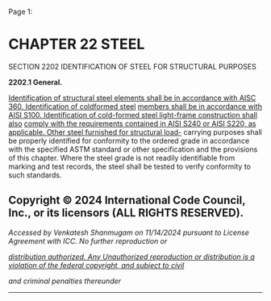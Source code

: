 Page 1:

# CHAPTER 22 STEEL

 SECTION 2202
 IDENTIFICATION OF STEEL FOR STRUCTURAL PURPOSES


**2202.1 General.**


[Identification of structural steel elements shall be in accordance with AISC 360. Identification of coldformed steel](http://codes.iccsafe.org/#VACC2021P1_Ch35_PromAISC_RefStdANSI_AISC_360_16)
[members shall be in accordance with AISI S100. Identification of cold-formed steel light-frame construction shall also](http://codes.iccsafe.org/#VACC2021P1_Ch35_PromAISI_RefStdAISI_S100_16_2020_w_S2_20)
[comply with the requirements contained in AISI S240 or AISI S220, as applicable. Other steel furnished for structural load-](http://codes.iccsafe.org/#VACC2021P1_Ch35_PromAISI_RefStdAISI_S240_20)
carrying purposes shall be properly identified for conformity to the ordered grade in accordance with the specified ASTM
standard or other specification and the provisions of this chapter. Where the steel grade is not readily identifiable from
marking and test records, the steel shall be tested to verify conformity to such standards.

## Copyright © 2024 International Code Council, Inc., or its licensors (ALL RIGHTS RESERVED).

_Accessed by Venkatesh Shanmugam on 11/14/2024 pursuant to License Agreement with ICC. No further reproduction or_

_[distribution authorized. Any Unauthorized reproduction or distribution is a violation of the federal copyright, and subject to civil](http://codes.iccsafe.org/content/VACC2021P1/chapter-22-steel#VACC2021P1_Ch22_Sec2202)_

_and criminal penalties thereunder_


-----



